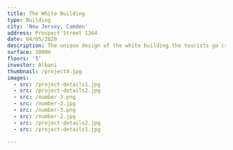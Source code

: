 ```yaml
---
title: The White Building
type: Building
city: 'New Jersey, Camden'
address: Prospect Street 1264
date: 04/05/2020
description: The unique design of the white building the tourists go crazy !!!
surface: 1000m
floors: '5'
investor: Albani
thumbnail: /project4.jpg
images:
  - src: /project-details1.jpg
  - src: /project-details2.jpg
  - src: /number-3.png
  - src: /number-2.jpg
  - src: /number-3.png
  - src: /number-2.jpg
  - src: /project-details2.jpg
  - src: /project-details1.jpg

---
```

